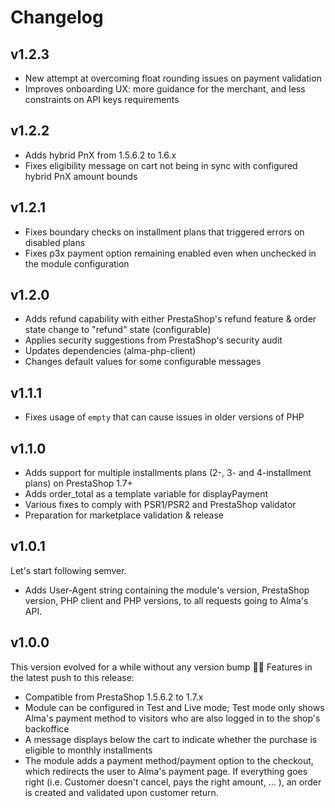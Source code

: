 Changelog
=========

v1.2.3
------

* New attempt at overcoming float rounding issues on payment validation
* Improves onboarding UX: more guidance for the merchant, and less constraints on API keys requirements

v1.2.2
------

* Adds hybrid PnX from 1.5.6.2 to 1.6.x
* Fixes eligibility message on cart not being in sync with configured hybrid PnX amount bounds 

v1.2.1
------

* Fixes boundary checks on installment plans that triggered errors on disabled plans
* Fixes p3x payment option remaining enabled even when unchecked in the module configuration

v1.2.0
------

* Adds refund capability with either PrestaShop's refund feature & order state change to "refund" state (configurable)
* Applies security suggestions from PrestaShop's security audit
* Updates dependencies (alma-php-client)
* Changes default values for some configurable messages

v1.1.1
------

* Fixes usage of `empty` that can cause issues in older versions of PHP

v1.1.0
------

* Adds support for multiple installments plans (2-, 3- and 4-installment plans) on PrestaShop 1.7+
* Adds order_total as a template variable for displayPayment
* Various fixes to comply with PSR1/PSR2 and PrestaShop validator
* Preparation for marketplace validation & release


v1.0.1
------

Let's start following semver.

* Adds User-Agent string containing the module's version, PrestaShop version, PHP client and PHP versions, to all
requests going to Alma's API.

v1.0.0
------

This version evolved for a while without any version bump 🤷‍♂️
Features in the latest push to this release:

* Compatible from PrestaShop 1.5.6.2 to 1.7.x
* Module can be configured in Test and Live mode; Test mode only shows Alma's payment method to visitors who are also
logged in to the shop's backoffice
* A message displays below the cart to indicate whether the purchase is eligible to monthly installments
* The module adds a payment method/payment option to the checkout, which redirects the user to Alma's payment page.
If everything goes right (i.e. Customer doesn't cancel, pays the right amount, ... ), an order is created and validated
upon customer return.
